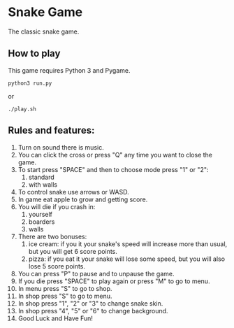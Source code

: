 # Snake Game

The classic snake game.

## How to play

This game requires Python 3 and Pygame.

```
python3 run.py
```

or

```
./play.sh
```

## Rules and features:

1. Turn on sound there is music.
2. You can click the cross or press "Q" any time you want to close the game.
3. To start press "SPACE" and then to choose mode press "1" or "2":
    1) standard
    2) with walls
4. To control snake use arrows or WASD.
5. In game eat apple to grow and getting score.
6. You will die if you crash in:
    1) yourself
    2) boarders
    3) walls
7. There are two bonuses:
    1) ice cream: if you it your snake's speed will increase more than usual, but you will get 6 score points.
    2) pizza: if you eat it your snake will lose some speed, but you will also lose 5 score points.
8. You can press "P" to pause and to unpause the game.
9. If you die press "SPACE" to play again or press "M" to go to menu.
10. In menu press "S" to go to shop.
11. In shop press "S" to go to menu.
12. In shop press "1", "2" or "3" to change snake skin.
13. In shop press "4", "5" or "6" to change background.
14. Good Luck and Have Fun!